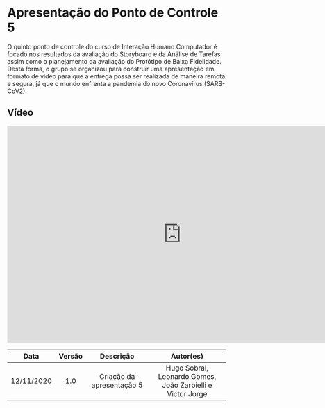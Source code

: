 # Apresentação do Ponto de Controle 5

O quinto ponto de controle do curso de Interação Humano Computador é focado nos resultados da avaliação do Storyboard e da Análise de Tarefas assim como o planejamento da avaliação do Protótipo de Baixa Fidelidade. Desta forma, o grupo se organizou para construir uma apresentação em formato de vídeo para que a entrega possa ser realizada de maneira remota e segura, já que o mundo enfrenta a pandemia do novo Coronavírus (SARS-CoV2).

## Vídeo

<iframe width="800" height="500" src="https://www.youtube-nocookie.com/embed/wWfZ3mb_BK4" frameborder="0" allow="accelerometer; autoplay; clipboard-write; encrypted-media; gyroscope; picture-in-picture" allowfullscreen></iframe>

|    Data    | Versão |         Descrição         |                         Autor(es)                          |
| :--------: | :----: | :-----------------------: | :--------------------------------------------------------: |
| 12/11/2020 |  1.0   | Criação da apresentação 5 | Hugo Sobral, Leonardo Gomes, João Zarbielli e Victor Jorge |
